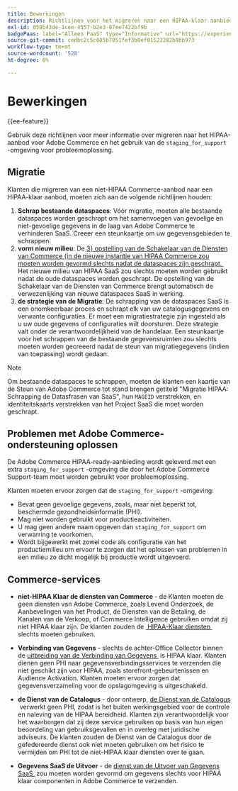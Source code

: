 ```yaml
---
title: Bewerkingen
description: Richtlijnen voor het migreren naar een HIPAA-klaar aanbieden en het gebruiken van de secundaire het opvoeren omgeving voor het oplossen van problemen.
exl-id: 058b43de-1cee-4557-b2e3-87ee7422bf9b
badgePaas: label="Alleen PaaS" type="Informative" url="https://experienceleague.adobe.com/nl/docs/commerce/user-guides/product-solutions" tooltip="Is alleen van toepassing op Adobe Commerce op Cloud-projecten (door Adobe beheerde PaaS-infrastructuur) en op projecten in het veld."
source-git-commit: cedbc2c5c885b7051fef3b0ef01522282b8bb973
workflow-type: tm+mt
source-wordcount: '528'
ht-degree: 0%

---
```


# Bewerkingen

{{ee-feature}}

Gebruik deze richtlijnen voor meer informatie over migreren naar het HIPAA-aanbod voor Adobe Commerce en het gebruik van de `staging_for_support` -omgeving voor probleemoplossing.

## Migratie

Klanten die migreren van een niet-HIPAA Commerce-aanbod naar een HIPAA-klaar aanbod, moeten zich aan de volgende richtlijnen houden:

1. **Schrap bestaande dataspaces**: Vóór migratie, moeten alle bestaande dataspaces worden geschrapt om het samenvoegen van gevoelige en niet-gevoelige gegevens in de laag van Adobe Commerce te verhinderen SaaS. Creeer een steunkaartje om uw gegevensgebieden te schrappen.
1. **vorm nieuw milieu**: De [&#x200B; 3&rbrace; opstelling van de Schakelaar van de Diensten van Commerce &lbrace;in de nieuwe instantie van HIPAA Commerce zou moeten worden gevormd slechts nadat de dataspaces zijn geschrapt. &#x200B;](https://experienceleague.adobe.com/nl/docs/commerce/user-guides/integration-services/saas) Het nieuwe milieu van HIPAA SaaS zou slechts moeten worden gebruikt nadat de oude dataspaces worden geschrapt. De opstelling van de Schakelaar van de Diensten van Commerce brengt automatisch de verwezenlijking van nieuwe dataspaces SaaS in werking.
1. **de strategie van de Migratie**: De schrapping van de dataspaces SaaS is een onomkeerbaar proces en schrapt elk van uw catalogusgegevens en verwante configuraties. Er moet een migratiestrategie zijn ingesteld als u uw oude gegevens of configuraties wilt doorsturen. Deze strategie valt onder de verantwoordelijkheid van de handelaar. Een steunkaartje voor het schrappen van de bestaande gegevensruimten zou slechts moeten worden gecreeerd nadat de steun van migratiegegevens (indien van toepassing) wordt gedaan.

>[!NOTE]
>Om bestaande dataspaces te schrappen, moeten de klanten een kaartje van de Steun van Adobe Commerce tot stand brengen getiteld &quot;Migratie HIPAA: Schrapping de Datasfrasen van SaaS&quot;, hun `MAGEID` verstrekken, en identiteitskaarts verstrekken van het Project SaaS die moet worden geschrapt.

## Problemen met Adobe Commerce-ondersteuning oplossen

De Adobe Commerce HIPAA-ready-aanbieding wordt geleverd met een extra `staging_for_support` -omgeving die door het Adobe Commerce Support-team moet worden gebruikt voor probleemoplossing.

Klanten moeten ervoor zorgen dat de `staging_for_support` -omgeving:

- Bevat geen gevoelige gegevens, zoals, maar niet beperkt tot, beschermde gezondheidsinformatie (PHI).
- Mag niet worden gebruikt voor productieactiviteiten.
- U mag geen andere naam opgeven dan `staging_for_support` om verwarring te voorkomen.
- Wordt bijgewerkt met zowel code als configuratie van het productiemilieu om ervoor te zorgen dat het oplossen van problemen in een milieu zo dicht mogelijk bij productie wordt uitgevoerd.

## Commerce-services

- **niet-HIPAA Klaar de diensten van Commerce** - de Klanten moeten de geen diensten van Adobe Commerce, zoals Levend Onderzoek, de Aanbevelingen van het Product, de Diensten van de Betaling, de Kanalen van de Verkoop, of Commerce Intelligence gebruiken omdat zij niet HIPAA klaar zijn. De klanten zouden de [&#x200B; HIPAA-Klaar diensten &#x200B;](overview.md) slechts moeten gebruiken.

- **Verbinding van Gegevens** - slechts de achter-Office Collector binnen de [&#x200B; uitbreiding van de Verbinding van Gegevens &#x200B;](https://experienceleague.adobe.com/nl/docs/commerce/data-connection/overview) is HIPAA klaar. Klanten dienen geen PHI naar gegevensverbindingsservices te verzenden die niet geschikt zijn voor HIPAA, zoals storefront-gebeurtenissen en Audience Activation. Klanten moeten ervoor zorgen dat gegevensverzameling voor de opslagomgeving is uitgeschakeld.

- **de Dienst van de Catalogus** - door ontwerp, [&#x200B; de Dienst van de Catalogus &#x200B;](https://experienceleague.adobe.com/nl/docs/commerce/catalog-service/overview) verwerkt geen PHI, zodat is het buiten werkingsgebied voor de controle en naleving van de HIPAA bereidheid. Klanten zijn verantwoordelijk voor het waarborgen dat zij deze service gebruiken op basis van hun eigen beoordeling van gebruiksgevallen en in overleg met juridische adviseurs. De klanten zouden de Dienst van de Catalogus door de gefedereerde dienst ook niet moeten gebruiken om het risico te vermijden om PHI tot de niet-HIPAA klaar diensten over te gaan.

- **Gegevens SaaS de Uitvoer** - de [&#x200B; dienst van de Uitvoer van Gegevens SaaS &#x200B;](https://experienceleague.adobe.com/nl/docs/commerce/saas-data-export/overview) zou moeten worden gevormd om gegevens slechts voor HIPAA klaar componenten in Adobe Commerce te verzenden.

